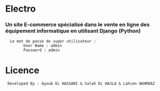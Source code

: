 # Electro
<h3>Un site E-commerce spécialisé dans le vente en ligne des équipement informatique en utilisant Django (Python)</h3>

```
  Le mot de passe de super utilisateur :
        User Name : admin
        Password : admin
```
# Licence
```
 Developed By : Ayoub EL HASSANI & Salah EL HAJLA & Lahcen AKHRRAZ
```

